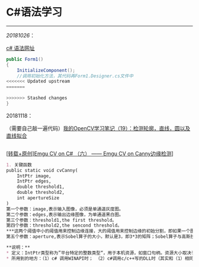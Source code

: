 # C#语法学习

---

*20181026*：

[c# 语法网址](https://www.cnblogs.com/xdzy/p/9457848.html)

~~~C#
public Form1()
{
    InitializeComponent();
    //调用初始化方法，其代码再Form1.Designer.cs文件中
<<<<<<< Updated upstream
=======
     
>>>>>>> Stashed changes
}
~~~



20181118：

（需要自己敲一遍代码）[我的OpenCV学习笔记（19）：检测轮廓，直线，圆以及直线拟合](https://blog.csdn.net/thefutureisour/article/details/7599537)

~~~markdown

~~~

[[转载+原创\]Emgu CV on C# （六） —— Emgu CV on Canny边缘检测](https://www.cnblogs.com/MobileBo/p/3947128.html)]

~~~markdown
1. 关键函数
public static void cvCanny(
	IntPtr image,
	IntPtr edges,
	double threshold1,
	double threshold2,
	int apertureSize
)
第一个参数：image,表示输入图像，必须是单通道灰度图。
第二个参数：edges,表示输出边缘图像，为单通道黑白图。
第三个参数：threshold1,the first threshold。
第四个参数：threshold2,the sencond threshold。
***这两个阈值中小的阈值用来控制边缘连接，大的阈值用来控制边缘的初始分割，即如果一个图像的梯度大于上限值，则被认为时边缘像素，如果小于下线阈值，则被抛弃。如果该点的梯度在两者之间则当这个点与高于上限值的像素点连接时我们才保留，否则删除。***
第五个参数：aperture,表示Sobel算子的大小，默认是3，即3*3的矩阵；Sobel算子与高斯拉普拉斯算子都是常用的边缘算子。

**说明：**
* 定义：IntPtr类型称为”平台特定的整数类型“，用于本机资源，如窗口句柄。资源大小取决于使用的硬件和操作系统，但其大小总是足以包含系统的指针。
* 所用到的地方：（1）c# 调用WINAPI时； （2）c#调用c/c++写的DLL时（其实和（1）相同，只是这个一般是我们在和他人合作开发时经常用到）

~~~

